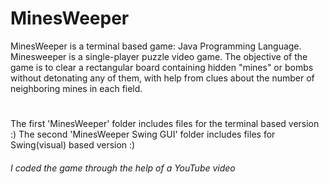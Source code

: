 # MinesWeeper
MinesWeeper is a terminal based game: Java Programming Language. Minesweeper is a single-player puzzle video game. The objective of the game is to clear a rectangular board containing hidden "mines" or bombs without detonating any of them, with help from clues about the number of neighboring mines in each field.
#
The first 'MinesWeeper' folder includes files for the terminal based version :)
The second 'MinesWeeper Swing GUI' folder includes files for Swing(visual) based version :)
<h6>I coded the game through the help of a YouTube video</h6>
